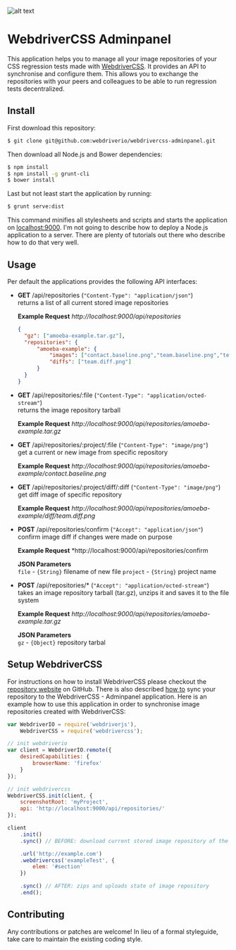 ![alt text](http://www.christian-bromann.com/webdrivercss-adminpanel.png "WebdriverCSS Adminpanel")

WebdriverCSS Adminpanel
=======================

This application helps you to manage all your image repositories of your CSS regression tests made with [WebdriverCSS](https://github.com/webdriverio/webdrivercss).
It provides an API to synchronise and configure them. This allows you to exchange the repositories with your peers and
colleagues to be able to run regression tests decentralized.

## Install

First download this repository:

```sh
$ git clone git@github.com:webdriverio/webdrivercss-adminpanel.git
```

Then download all Node.js and Bower dependencies:

```sh
$ npm install
$ npm install -g grunt-cli
$ bower install
```

Last but not least start the application by running:

```sh
$ grunt serve:dist
```

This command minifies all stylesheets and scripts and starts the application on [localhost:9000](http://localhost:9000).
I'm not going to describe how to deploy a Node.js application to a server. There are plenty of tutorials out there who
describe how to do that very well.

## Usage

Per default the applications provides the following API interfaces:

* **GET**   /api/repositories (`"Content-Type": "application/json"`)<br>
  returns a list of all current stored image repositories<br>

  **Example Request** *http://localhost:9000/api/repositories*

  ```json
  {
    "gz": ["amoeba-example.tar.gz"],
    "repositories": {
        "amoeba-example": {
            "images": ["contact.baseline.png","team.baseline.png","team.regression.png"],
            "diffs": ["team.diff.png"]
        }
    }
  }
  ```

* **GET**   /api/repositories/:file (`"Content-Type": "application/octed-stream"`)<br>
  returns the image repository tarball

  **Example Request** *http://localhost:9000/api/repositories/amoeba-example.tar.gz*

* **GET**   /api/repositories/:project/:file (`"Content-Type": "image/png"`)<br>
  get a current or new image from specific repository

  **Example Request** *http://localhost:9000/api/repositories/amoeba-example/contact.baseline.png*

* **GET**   /api/repositories/:project/diff/:diff (`"Content-Type": "image/png"`)<br>
  get diff image of specific repository

  **Example Request** *http://localhost:9000/api/repositories/amoeba-example/diff/team.diff.png*

* **POST**  /api/repositories/confirm (`"Accept": "application/json"`)<br>
  confirm image diff if changes were made on purpose

  **Example Request** *http://localhost:9000/api/repositories/confirm

  **JSON Parameters**<br>
    `file`    - `{String}`  filename of new file
    `project` - `{String}`  project name

* **POST**  /api/repositories/* (`"Accept": "application/octed-stream"`)<br>
  takes an image repository tarball (tar.gz), unzips it and saves it to the file system

  **Example Request** *http://localhost:9000/api/repositories/amoeba-example.tar.gz*

  **JSON Parameters**<br>
    `gz` - `{Object}`  repository tarbal

## Setup WebdriverCSS

For instructions on how to install WebdriverCSS please checkout the [repository website](https://github.com/webdriverio/webdrivercss)
on GitHub. There is also described [how to](https://github.com/webdriverio/webdrivercss#synchronize-your-taken-images) sync your
repository to the WebdriverCSS - Adminpanel application. Here is an example how to use this application in order to synchronise
image repositories created with WebdriverCSS:

```js
var WebdriverIO = require('webdriverjs'),
    WebdriverCSS = require('webdrivercss');

// init webdriverio
var client = WebdriverIO.remote({
    desiredCapabilities: {
        browserName: 'firefox'
    }
});

// init webdrivercss
WebdriverCSS.init(client, {
    screenshotRoot: 'myProject',
    api: 'http://localhost:9000/api/repositories/'
});

client
    .init()
    .sync() // BEFORE: download current stored image repository of the project (if existing)

    .url('http://example.com')
    .webdrivercss('exampleTest', {
        elem: '#section'
    })

    .sync() // AFTER: zips and uploads state of image repository
    .end();
```

## Contributing
Any contributions or patches are welcome! In lieu of a formal styleguide, take care to maintain the existing coding style.
